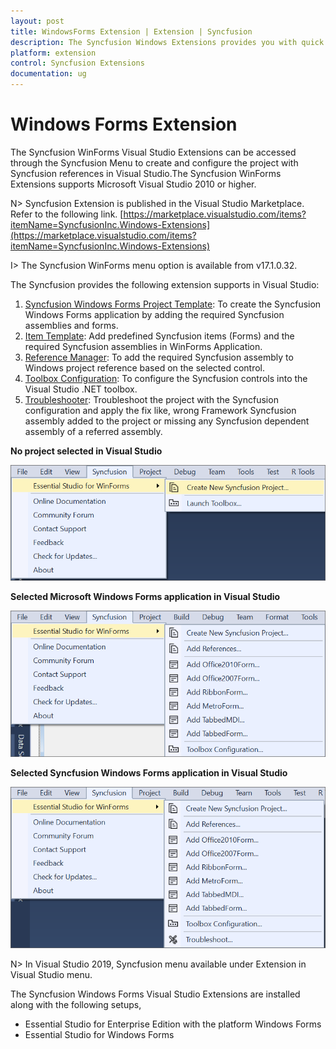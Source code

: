 ```yaml
---
layout: post
title: WindowsForms Extension | Extension | Syncfusion
description: The Syncfusion Windows Extensions provides you with quick access to Project Templates to create or configure the Syncfusion Windows Forms Application
platform: extension
control: Syncfusion Extensions
documentation: ug
---
```


# Windows Forms Extension


The Syncfusion WinForms Visual Studio Extensions can be accessed through the Syncfusion Menu to create and configure the project with Syncfusion references in Visual Studio.The Syncfusion WinForms Extensions supports Microsoft Visual Studio 2010 or higher.

N> Syncfusion Extension is published in the Visual Studio Marketplace. Refer to the following link.
[https://marketplace.visualstudio.com/items?itemName=SyncfusionInc.Windows-Extensions](https://marketplace.visualstudio.com/items?itemName=SyncfusionInc.Windows-Extensions)

I> The Syncfusion WinForms menu option is available from v17.1.0.32.

The Syncfusion provides the following extension supports in Visual Studio:

1.	[Syncfusion Windows Forms Project Template](https://help.syncfusion.com/extension/windowsforms-extension/syncfusion-project-templates-for-windows-forms): To create the Syncfusion Windows Forms application by adding the required Syncfusion assemblies and forms.
2.	[Item Template](https://help.syncfusion.com/extension/windowsforms-extension/syncfusion-item-templates-for-windows-forms): Add predefined Syncfusion items (Forms) and the required Syncfusion assemblies in WinForms Application.
3.	[Reference Manager](./add-references): To add the required Syncfusion assembly to Windows project reference based on the selected control.
4.	[Toolbox Configuration](toolbox-configuration): To configure the Syncfusion controls into the Visual Studio .NET toolbox.
5.	[Troubleshooter](troubleshooting): Troubleshoot the project with the Syncfusion configuration and apply the fix like, wrong Framework Syncfusion assembly added to the project or missing any Syncfusion dependent assembly of a referred assembly.

**No project selected in Visual Studio**

![Syncfusion Menu when No project selected in Visual Studio](Overview-images/Syncfusion_Menu_OverView1.png)

**Selected Microsoft Windows Forms application in Visual Studio**

![Syncfusion Menu when Selected Microsoft Windows Forms application in Visual Studio](Overview-images/Syncfusion_Menu_OverView2.png)

**Selected Syncfusion Windows Forms application in Visual Studio**

![Syncfusion Menu when Selected Synfusion Windows Forms application in Visual Studio](Overview-images/Syncfusion_Menu_OverView3.png)

N> In Visual Studio 2019, Syncfusion menu available under Extension in Visual Studio menu.


The Syncfusion Windows Forms Visual Studio Extensions are installed along with the following setups,

* Essential Studio for Enterprise Edition with the platform Windows Forms
* Essential Studio for Windows Forms



